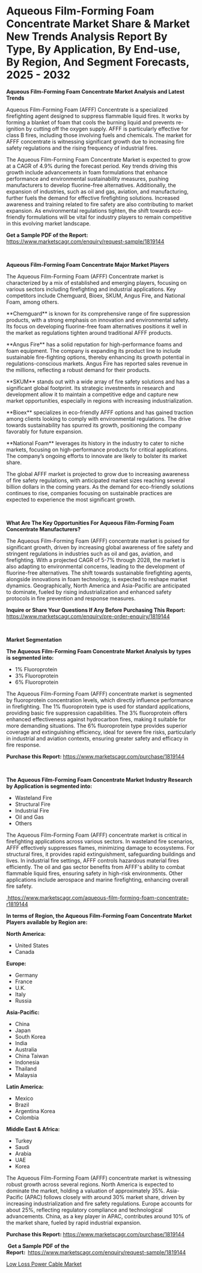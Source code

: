 <p><h1>Aqueous Film-Forming Foam Concentrate Market Share & Market New Trends Analysis Report By Type, By Application, By End-use, By Region, And Segment Forecasts, 2025 - 2032</h1></p><p><strong>Aqueous Film-Forming Foam Concentrate Market Analysis and Latest Trends</strong></p>
<p><p>Aqueous Film-Forming Foam (AFFF) Concentrate is a specialized firefighting agent designed to suppress flammable liquid fires. It works by forming a blanket of foam that cools the burning liquid and prevents re-ignition by cutting off the oxygen supply. AFFF is particularly effective for class B fires, including those involving fuels and chemicals. The market for AFFF concentrate is witnessing significant growth due to increasing fire safety regulations and the rising frequency of industrial fires.</p><p>The Aqueous Film-Forming Foam Concentrate Market is expected to grow at a CAGR of 4.9% during the forecast period. Key trends driving this growth include advancements in foam formulations that enhance performance and environmental sustainability measures, pushing manufacturers to develop fluorine-free alternatives. Additionally, the expansion of industries, such as oil and gas, aviation, and manufacturing, further fuels the demand for effective firefighting solutions. Increased awareness and training related to fire safety are also contributing to market expansion. As environmental regulations tighten, the shift towards eco-friendly formulations will be vital for industry players to remain competitive in this evolving market landscape.</p></p>
<p><strong>Get a Sample PDF of the Report:&nbsp;</strong> <a href="https://www.marketscagr.com/enquiry/request-sample/1819144?utm_campaign=1999&utm_medium=2&utm_source=Github&utm_content=ia&utm_term=02022025&utm_id=aqueous-film-forming-foam-concentrate">https://www.marketscagr.com/enquiry/request-sample/1819144</a></p>
<p>&nbsp;</p>
<p><strong>Aqueous Film-Forming Foam Concentrate Major Market Players</strong></p>
<p><p>The Aqueous Film-Forming Foam (AFFF) Concentrate market is characterized by a mix of established and emerging players, focusing on various sectors including firefighting and industrial applications. Key competitors include Chemguard, Bioex, SKUM, Angus Fire, and National Foam, among others.</p><p>**Chemguard** is known for its comprehensive range of fire suppression products, with a strong emphasis on innovation and environmental safety. Its focus on developing fluorine-free foam alternatives positions it well in the market as regulations tighten around traditional AFFF products.</p><p>**Angus Fire** has a solid reputation for high-performance foams and foam equipment. The company is expanding its product line to include sustainable fire-fighting options, thereby enhancing its growth potential in regulations-conscious markets. Angus Fire has reported sales revenue in the millions, reflecting a robust demand for their products.</p><p>**SKUM** stands out with a wide array of fire safety solutions and has a significant global footprint. Its strategic investments in research and development allow it to maintain a competitive edge and capture new market opportunities, especially in regions with increasing industrialization.</p><p>**Bioex** specializes in eco-friendly AFFF options and has gained traction among clients looking to comply with environmental regulations. The drive towards sustainability has spurred its growth, positioning the company favorably for future expansion.</p><p>**National Foam** leverages its history in the industry to cater to niche markets, focusing on high-performance products for critical applications. The company’s ongoing efforts to innovate are likely to bolster its market share.</p><p>The global AFFF market is projected to grow due to increasing awareness of fire safety regulations, with anticipated market sizes reaching several billion dollars in the coming years. As the demand for eco-friendly solutions continues to rise, companies focusing on sustainable practices are expected to experience the most significant growth.</p></p>
<p>&nbsp;</p>
<p><strong>What Are The Key Opportunities For Aqueous Film-Forming Foam Concentrate Manufacturers?</strong></p>
<p><p>The Aqueous Film-Forming Foam (AFFF) concentrate market is poised for significant growth, driven by increasing global awareness of fire safety and stringent regulations in industries such as oil and gas, aviation, and firefighting. With a projected CAGR of 5-7% through 2028, the market is also adapting to environmental concerns, leading to the development of fluorine-free alternatives. The shift towards sustainable firefighting agents, alongside innovations in foam technology, is expected to reshape market dynamics. Geographically, North America and Asia-Pacific are anticipated to dominate, fueled by rising industrialization and enhanced safety protocols in fire prevention and response measures.</p></p>
<p><strong>Inquire or Share Your Questions If Any Before Purchasing This Report:</strong> <a href="https://www.marketscagr.com/enquiry/pre-order-enquiry/1819144?utm_campaign=1999&utm_medium=2&utm_source=Github&utm_content=ia&utm_term=02022025&utm_id=aqueous-film-forming-foam-concentrate">https://www.marketscagr.com/enquiry/pre-order-enquiry/1819144</a></p>
<p>&nbsp;</p>
<p><strong>Market Segmentation</strong></p>
<p><strong>The Aqueous Film-Forming Foam Concentrate Market Analysis by types is segmented into:</strong></p>
<p><ul><li>1% Fluoroprotein</li><li>3% Fluoroprotein</li><li>6% Fluoroprotein</li></ul></p>
<p><p>The Aqueous Film-Forming Foam (AFFF) concentrate market is segmented by fluoroprotein concentration levels, which directly influence performance in firefighting. The 1% fluoroprotein type is used for standard applications, providing basic fire suppression capabilities. The 3% fluoroprotein offers enhanced effectiveness against hydrocarbon fires, making it suitable for more demanding situations. The 6% fluoroprotein type provides superior coverage and extinguishing efficiency, ideal for severe fire risks, particularly in industrial and aviation contexts, ensuring greater safety and efficacy in fire response.</p></p>
<p><strong>Purchase this Report:&nbsp;</strong><a href="https://www.marketscagr.com/purchase/1819144?utm_campaign=1999&utm_medium=2&utm_source=Github&utm_content=ia&utm_term=02022025&utm_id=aqueous-film-forming-foam-concentrate">https://www.marketscagr.com/purchase/1819144</a></p>
<p>&nbsp;</p>
<p><strong>The Aqueous Film-Forming Foam Concentrate Market Industry Research by Application is segmented into:</strong></p>
<p><ul><li>Wasteland Fire</li><li>Structural Fire</li><li>Industrial Fire</li><li>Oil and Gas</li><li>Others</li></ul></p>
<p><p>The Aqueous Film-Forming Foam (AFFF) concentrate market is critical in firefighting applications across various sectors. In wasteland fire scenarios, AFFF effectively suppresses flames, minimizing damage to ecosystems. For structural fires, it provides rapid extinguishment, safeguarding buildings and lives. In industrial fire settings, AFFF controls hazardous material fires efficiently. The oil and gas sector benefits from AFFF's ability to combat flammable liquid fires, ensuring safety in high-risk environments. Other applications include aerospace and marine firefighting, enhancing overall fire safety.</p></p>
<p><a href="https://www.marketscagr.com/aqueous-film-forming-foam-concentrate-r1819144?utm_campaign=1999&utm_medium=2&utm_source=Github&utm_content=ia&utm_term=02022025&utm_id=aqueous-film-forming-foam-concentrate">&nbsp;https://www.marketscagr.com/aqueous-film-forming-foam-concentrate-r1819144</a></p>
<p><strong>In terms of Region, the Aqueous Film-Forming Foam Concentrate Market Players available by Region are:</strong></p>
<p>
    <p> <strong> North America: </strong>
        <ul>
            <li>United States</li>
            <li>Canada</li>
        </ul>
        </p> 
    <p> <strong> Europe: </strong>
        <ul>
            <li>Germany</li>
            <li>France</li>
            <li>U.K.</li>
            <li>Italy</li>
            <li>Russia</li>
        </ul>
        </p> 
    <p> <strong> Asia-Pacific: </strong>
        <ul>
            <li>China</li>
            <li>Japan</li>
            <li>South Korea</li>
            <li>India</li>
            <li>Australia</li>
            <li>China Taiwan</li>
            <li>Indonesia</li>
            <li>Thailand</li>
            <li>Malaysia</li>
        </ul>
        </p> 
    <p> <strong> Latin America: </strong>
        <ul>
            <li>Mexico</li>
            <li>Brazil</li>
            <li>Argentina Korea</li>
            <li>Colombia</li>
        </ul>
        </p> 
    <p> <strong> Middle East & Africa: </strong>
        <ul>
            <li>Turkey</li>
            <li>Saudi</li>
            <li>Arabia</li>
            <li>UAE</li>
            <li>Korea</li>
        </ul>
    </p>
    </p>
<p><p>The Aqueous Film-Forming Foam (AFFF) concentrate market is witnessing robust growth across several regions. North America is expected to dominate the market, holding a valuation of approximately 35%. Asia-Pacific (APAC) follows closely with around 30% market share, driven by increasing industrialization and fire safety regulations. Europe accounts for about 25%, reflecting regulatory compliance and technological advancements. China, as a key player in APAC, contributes around 10% of the market share, fueled by rapid industrial expansion.</p></p>
<p><strong>Purchase this Report: </strong><a href="https://www.marketscagr.com/purchase/1819144?utm_campaign=1999&utm_medium=2&utm_source=Github&utm_content=ia&utm_term=02022025&utm_id=aqueous-film-forming-foam-concentrate">https://www.marketscagr.com/purchase/1819144</a></p>
<p>&nbsp;<strong>Get a Sample PDF of the Report:&nbsp;&nbsp;</strong><a href="https://www.marketscagr.com/enquiry/request-sample/1819144?utm_campaign=1999&utm_medium=2&utm_source=Github&utm_content=ia&utm_term=02022025&utm_id=aqueous-film-forming-foam-concentrate">https://www.marketscagr.com/enquiry/request-sample/1819144</a></p>
<p><strong></strong></p>
<p><p><a href="https://github.com/tamvrosiya/Market-Research-Report-List-6/blob/main/low-loss-power-cable-market.md?utm_campaign=1999&utm_medium=2&utm_source=Github&utm_content=ia&utm_term=02022025&utm_id=aqueous-film-forming-foam-concentrate">Low Loss Power Cable Market</a></p></p>